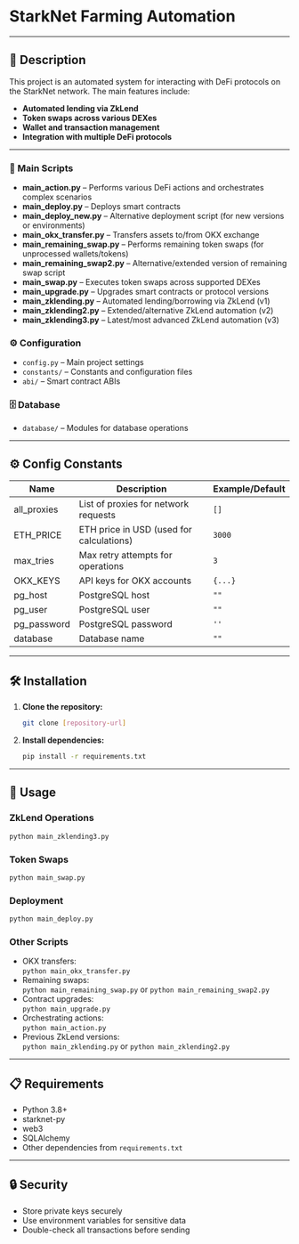 # StarkNet Farming Automation

---

## 🚀 Description

This project is an automated system for interacting with DeFi protocols on the StarkNet network. The main features include:

- **Automated lending via ZkLend**
- **Token swaps across various DEXes**
- **Wallet and transaction management**
- **Integration with multiple DeFi protocols**

---

### 📝 Main Scripts

- **main_action.py** – Performs various DeFi actions and orchestrates complex scenarios
- **main_deploy.py** – Deploys smart contracts
- **main_deploy_new.py** – Alternative deployment script (for new versions or environments)
- **main_okx_transfer.py** – Transfers assets to/from OKX exchange
- **main_remaining_swap.py** – Performs remaining token swaps (for unprocessed wallets/tokens)
- **main_remaining_swap2.py** – Alternative/extended version of remaining swap script
- **main_swap.py** – Executes token swaps across supported DEXes
- **main_upgrade.py** – Upgrades smart contracts or protocol versions
- **main_zklending.py** – Automated lending/borrowing via ZkLend (v1)
- **main_zklending2.py** – Extended/alternative ZkLend automation (v2)
- **main_zklending3.py** – Latest/most advanced ZkLend automation (v3)

### ⚙️ Configuration

- `config.py` – Main project settings
- `constants/` – Constants and configuration files
- `abi/` – Smart contract ABIs

### 🗄️ Database

- `database/` – Modules for database operations

---

## ⚙️ Config Constants

| Name        | Description                              | Example/Default |
| ----------- | ---------------------------------------- | --------------- |
| all_proxies | List of proxies for network requests     | `[]`            |
| ETH_PRICE   | ETH price in USD (used for calculations) | `3000`          |
| max_tries   | Max retry attempts for operations        | `3`             |
| OKX_KEYS    | API keys for OKX accounts                | `{...}`         |
| pg_host     | PostgreSQL host                          | `""`            |
| pg_user     | PostgreSQL user                          | `""`            |
| pg_password | PostgreSQL password                      | `''`            |
| database    | Database name                            | `""`            |

---

## 🛠️ Installation

1. **Clone the repository:**
   ```bash
   git clone [repository-url]
   ```
2. **Install dependencies:**
   ```bash
   pip install -r requirements.txt
   ```

---

## 🚦 Usage

### ZkLend Operations

```bash
python main_zklending3.py
```

### Token Swaps

```bash
python main_swap.py
```

### Deployment

```bash
python main_deploy.py
```

### Other Scripts

- OKX transfers:  
  `python main_okx_transfer.py`
- Remaining swaps:  
  `python main_remaining_swap.py` or `python main_remaining_swap2.py`
- Contract upgrades:  
  `python main_upgrade.py`
- Orchestrating actions:  
  `python main_action.py`
- Previous ZkLend versions:  
  `python main_zklending.py` or `python main_zklending2.py`

---

## 📋 Requirements

- Python 3.8+
- starknet-py
- web3
- SQLAlchemy
- Other dependencies from `requirements.txt`

---

## 🔒 Security

- Store private keys securely
- Use environment variables for sensitive data
- Double-check all transactions before sending

